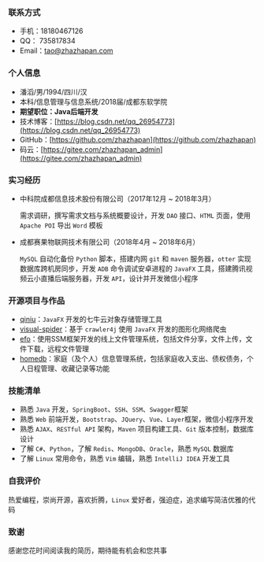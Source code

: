 ### 联系方式

- 手机：18180467126
- QQ： 735817834
- Email：tao@zhazhapan.com

### 个人信息

- 潘滔/男/1994/四川/汉
- 本科/信息管理与信息系统/2018届/成都东软学院
- **期望职位：Java后端开发**
- 技术博客：[https://blog.csdn.net/qq_26954773](https://blog.csdn.net/qq_26954773)
- GitHub：[https://github.com/zhazhapan](https://github.com/zhazhapan)
- 码云：[https://gitee.com/zhazhapan_admin](https://gitee.com/zhazhapan_admin)

### 实习经历

- 中科院成都信息技术股份有限公司（2017年12月 ~ 2018年3月）
	
	需求调研，撰写需求文档与系统概要设计，开发 `DAO` 接口、`HTML` 页面，使用 `Apache POI` 导出 `Word` 模板

- 成都赛果物联网技术有限公司（2018年4月 ~ 2018年6月）

	`MySQL` 自动化备份 `Python`  脚本，搭建内网 `git` 和 `maven` 服务器，`otter` 实现数据库跨机房同步，开发 `ADB` 命令调试安卓进程的 `JavaFX` 工具，搭建腾讯视频云小直播后端服务器，开发 `API`，设计并开发微信小程序

### 开源项目与作品

- [qiniu](https://gitee.com/code4everything/qiniu)：`JavaFX` 开发的七牛云对象存储管理工具
- [visual-spider](https://gitee.com/code4everything/visual-spider)：基于 `crawler4j` 使用 `JavaFX` 开发的图形化网络爬虫
- [efo](https://gitee.com/code4everything/efo)：使用SSM框架开发的线上文件管理系统，包括文件分享，文件上传，文件下载，远程文件管理
- [homedb](https://homedb.net)：家庭（及个人）信息管理系统，包括家庭收入支出、债权债务，个人日程管理、收藏记录等功能

### 技能清单

- 熟悉 `Java` 开发，`SpringBoot`、`SSH`、`SSM`、`Swagger`框架
- 熟悉 `Web` 前端开发，`Bootstrap`、`JQuery`、`Vue`、`Layer`框架，微信小程序开发
- 熟悉 `AJAX`、`RESTful API` 架构，`Maven` 项目构建工具、`Git` 版本控制，数据库设计
- 了解 `C#`、`Python`，了解 `Redis`、`MongoDB`、`Oracle`，熟悉 `MySQL` 数据库
- 了解 `Linux` 常用命令，熟悉 `Vim` 编辑，熟悉 `IntelliJ IDEA` 开发工具

### 自我评价

热爱编程，崇尚开源，喜欢折腾，`Linux` 爱好者，强迫症，追求编写简洁优雅的代码

### 致谢 

感谢您花时间阅读我的简历，期待能有机会和您共事